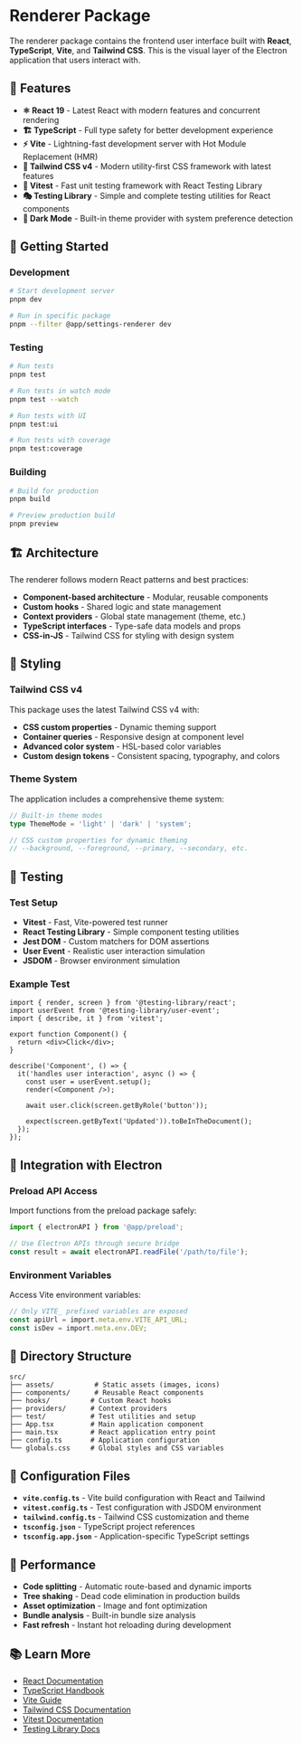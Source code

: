 # Renderer Package

The renderer package contains the frontend user interface built with **React**, **TypeScript**, **Vite**, and **Tailwind CSS**. This is the visual layer of the Electron application that users interact with.

## 🚀 Features

- **⚛️ React 19** - Latest React with modern features and concurrent rendering
- **🏗️ TypeScript** - Full type safety for better development experience
- **⚡ Vite** - Lightning-fast development server with Hot Module Replacement (HMR)
- **🎨 Tailwind CSS v4** - Modern utility-first CSS framework with latest features
- **🧪 Vitest** - Fast unit testing framework with React Testing Library
- **🎭 Testing Library** - Simple and complete testing utilities for React components
- **🌙 Dark Mode** - Built-in theme provider with system preference detection

## 🏃 Getting Started

### Development

```bash
# Start development server
pnpm dev

# Run in specific package
pnpm --filter @app/settings-renderer dev
```

### Testing

```bash
# Run tests
pnpm test

# Run tests in watch mode
pnpm test --watch

# Run tests with UI
pnpm test:ui

# Run tests with coverage
pnpm test:coverage
```

### Building

```bash
# Build for production
pnpm build

# Preview production build
pnpm preview
```

## 🏗️ Architecture

The renderer follows modern React patterns and best practices:

- **Component-based architecture** - Modular, reusable components
- **Custom hooks** - Shared logic and state management
- **Context providers** - Global state management (theme, etc.)
- **TypeScript interfaces** - Type-safe data models and props
- **CSS-in-JS** - Tailwind CSS for styling with design system

## 🎨 Styling

### Tailwind CSS v4

This package uses the latest Tailwind CSS v4 with:

- **CSS custom properties** - Dynamic theming support
- **Container queries** - Responsive design at component level
- **Advanced color system** - HSL-based color variables
- **Custom design tokens** - Consistent spacing, typography, and colors

### Theme System

The application includes a comprehensive theme system:

```typescript
// Built-in theme modes
type ThemeMode = 'light' | 'dark' | 'system';

// CSS custom properties for dynamic theming
// --background, --foreground, --primary, --secondary, etc.
```

## 🧪 Testing

### Test Setup

- **Vitest** - Fast, Vite-powered test runner
- **React Testing Library** - Simple component testing utilities
- **Jest DOM** - Custom matchers for DOM assertions
- **User Event** - Realistic user interaction simulation
- **JSDOM** - Browser environment simulation

### Example Test

```tsx
import { render, screen } from '@testing-library/react';
import userEvent from '@testing-library/user-event';
import { describe, it } from 'vitest';

export function Component() {
  return <div>Click</div>;
}

describe('Component', () => {
  it('handles user interaction', async () => {
    const user = userEvent.setup();
    render(<Component />);

    await user.click(screen.getByRole('button'));

    expect(screen.getByText('Updated')).toBeInTheDocument();
  });
});
```

## 🔗 Integration with Electron

### Preload API Access

Import functions from the preload package safely:

```typescript
import { electronAPI } from '@app/preload';

// Use Electron APIs through secure bridge
const result = await electronAPI.readFile('/path/to/file');
```

### Environment Variables

Access Vite environment variables:

```typescript
// Only VITE_ prefixed variables are exposed
const apiUrl = import.meta.env.VITE_API_URL;
const isDev = import.meta.env.DEV;
```

## 📁 Directory Structure

```
src/
├── assets/          # Static assets (images, icons)
├── components/      # Reusable React components
├── hooks/          # Custom React hooks
├── providers/      # Context providers
├── test/           # Test utilities and setup
├── App.tsx         # Main application component
├── main.tsx        # React application entry point
├── config.ts       # Application configuration
└── globals.css     # Global styles and CSS variables
```

## 🔧 Configuration Files

- **`vite.config.ts`** - Vite build configuration with React and Tailwind
- **`vitest.config.ts`** - Test configuration with JSDOM environment
- **`tailwind.config.ts`** - Tailwind CSS customization and theme
- **`tsconfig.json`** - TypeScript project references
- **`tsconfig.app.json`** - Application-specific TypeScript settings

## 🚀 Performance

- **Code splitting** - Automatic route-based and dynamic imports
- **Tree shaking** - Dead code elimination in production builds
- **Asset optimization** - Image and font optimization
- **Bundle analysis** - Built-in bundle size analysis
- **Fast refresh** - Instant hot reloading during development

## 📚 Learn More

- [React Documentation](https://react.dev/)
- [TypeScript Handbook](https://www.typescriptlang.org/docs/)
- [Vite Guide](https://vitejs.dev/guide/)
- [Tailwind CSS Documentation](https://tailwindcss.com/docs)
- [Vitest Documentation](https://vitest.dev/)
- [Testing Library Docs](https://testing-library.com/docs/react-testing-library/intro/)
